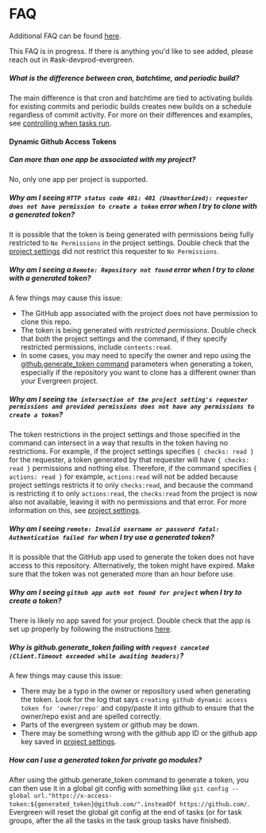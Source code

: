 # FAQ

Additional FAQ can be found [here](https://wiki.corp.mongodb.com/display/DBDEVPROD/Tag%3Aevergreen).

This FAQ is in progress. If there is anything you'd like to see added, please reach out in #ask-devprod-evergreen.

##### What is the difference between cron, batchtime, and periodic build?

The main difference is that cron and batchtime are tied to activating builds for existing commits and periodic builds creates new builds on a schedule regardless of commit activity. For more on their differences and examples, see [controlling when tasks run](Project-Configuration/Controlling-when-tasks-run).

#### Dynamic Github Access Tokens

##### Can more than one app be associated with my project?

No, only one app per project is supported.

##### Why am I seeing `HTTP status code 401: 401 (Unauthorized): requester does not have permission to create a token` error when I try to clone with a generated token?

It is possible that the token is being generated with permissions being fully restricted to `No Permissions` in the project settings. Double check that the [project settings](Github-Integrations#dynamic-github-access-tokens) did not restrict this requester to `No Permissions`.

##### Why am I seeing a `Remote: Repository not found` error when I try to clone with a generated token?

A few things may cause this issue:

- The GitHub app associated with the project does not have permission to clone this repo.
- The token is being generated with _restricted permissions_. Double check that _both_ the project settings and the command, if they specify restricted permissions, include `contents:read`.
- In some cases, you may need to specify the owner and repo using the [github.generate_token command](Project-Configuration/Project-Commands#githubgenerate_token) parameters when generating a token, especially if the repository you want to clone has a different owner than your Evergreen project.

##### Why am I seeing `the intersection of the project setting's requester permissions and provided permissions does not have any permissions to create a token`?

The token restrictions in the project settings and those specified in the command can intersect in a way that results in the token having no restrictions. For example, if the project settings specifies `{ checks: read }` for the requester, a token generated by that requester will have `{ checks: read }` permissions and nothing else. Therefore, if the command specifies `{ actions: read }` for example, `actions:read` will not be added because project settings restricts it to only `checks:read`, and because the command is restricting it to only `actions:read`, the `checks:read` from the project is now also not available, leaving it with no permissions and that error. For more information on this, see [project settings](Github-Integrations#dynamic-github-access-tokens).

##### Why am I seeing `remote: Invalid username or password fatal: Authentication failed for` when I try use a generated token?

It is possible that the GitHub app used to generate the token does not have access to this repository.
Alternatively, the token might have expired. Make sure that the token was not generated more than an hour before use.

##### Why am I seeing `github app auth not found for project` when I try to create a token?

There is likely no app saved for your project. Double check that the app is set up properly by following the instructions [here](Github-Integrations#dynamic-github-access-tokens).

##### Why is github.generate_token failing with `request canceled (Client.Timeout exceeded while awaiting headers)`?

A few things may cause this issue:

- There may be a typo in the owner or repository used when generating the token. Look for the log that says `creating github dynamic access token for 'owner/repo'` and copy/paste it into github to ensure that the owner/repo exist and are spelled correctly.
- Parts of the evergreen system or github may be down.
- There may be something wrong with the github app ID or the github app key saved in [project settings](Github-Integrations#dynamic-github-access-tokens).

##### How can I use a generated token for private go modules?

After using the github.generate_token command to generate a token, you can then use it in a global git config with something like `git config --global url."https://x-access-token:${generated_token}@github.com/".insteadOf https://github.com/`. Evergreen will reset the global git config at the end of tasks (or for task groups, after the all the tasks in the task group tasks have finished).
